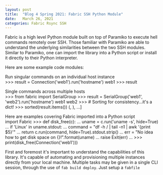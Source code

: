 ```yaml
---
layout: post
title:  "Blog 4 Spring 2021: Fabric SSH Python Module"
date:   March 26, 2021
categories: Fabric Rsync SSH
---
```


Fabric is a high level Python module built on top of Paramiko to execute hell commands remotely over SSH. Those familiar with Paramiko are able to understand the underlying similarities between the two SSH modules. Similar to Paramiko, one can import the library into a Python script or install it directly to their Python interpreter. 

Here are some example code modules:

Run singular commands on an individual host instance <br>
    >>> result = Connection('web1').run('hostname')
    web1
    >>> result
    <Result cmd='hostname' exited=0>

Single commands across multiple hosts <br>
    >>> from fabric import SerialGroup
    >>> result = SerialGroup('web1', 'web2').run('hostname')
    web1
    web2
    >>> # Sorting for consistency...it's a dict!
    >>> sorted(result.items())
   (<Connection host=web1>, <Result cmd='hostname' exited=0>), ...]   

Here are examples covering Fabric imported into a Python script <br>
    import Fabric
    >>> def disk_free(c):
    ...     uname = c.run('uname -s', hide=True)
    ...     if 'Linux' in uname.stdout:
    ...         command = "df -h / | tail -n1 | awk '{print $5}'"
    ...         return c.run(command, hide=True).stdout.strip()
    ...     err = "No idea how to get disk space on {}!".format(uname)
    ...     raise Exit(err)
    ...
    >>> print(disk_free(Connection('web1')))

First and foremost it's important to understand the capabilities of this library. It's capable of automating and provisioning multiple instances directly from your local machine. Multiple tasks may be given in a single CLI session, through the use of `fab build deploy`. Just setup a `fabfile` 